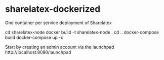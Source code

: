 # sharelatex-dockerized
One container per service deployment of Sharelatex


cd sharelatex-node
docker build -t sharelatex-node .
cd ..
docker-compose build
docker-compose up -d

Start by creating an admin account via the launchpad
http://localhost:8080/launchpad